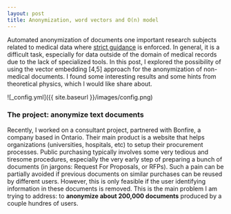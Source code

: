 ```yaml
---
layout: post
title: Anonymization, word vectors and O(n) model
---
```

Automated anonymization of documents one important research subjects related to medical data where [strict guidance](http://www.hhs.gov/hipaa/for-professionals/privacy/special-topics/de-identification/) is enforced. In general, it is a difficult task, especially for data outside of the domain of medical records due to the lack of specialized tools. In this post, I explored the possibility of using the vector embedding [4,5] approach for the anonymization of non-medical documents. I found some interesting results and some hints from theoretical physics, which I would like share about. 

![_config.yml]({{ site.baseurl }}/images/config.png)


### The project: anonymize text documents

Recently, I worked on a consultant project, partnered with Bonfire, a company based in Ontario. Their main product is a website that helps organizations (universities, hospitals, etc) to setup their procurement processes. Public purchasing typically involves some very tedious and tiresome procedures, especially the very early step of preparing a bunch of documents (in jargons: Request For Proposals, or RFPs). Such a pain can be partially avoided if previous documents on similar purchases can be reused by different users. However, this is only feasible if the user identifying information in these documents is removed. This is the main problem I am trying to address: to **anonymize about 200,000 documents** produced by a couple hundres of users. 


